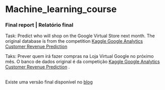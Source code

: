 # Machine_learning_course

### Final report | Relatório final

Task: Predict who will shop on the Google Virtual Store next month. The original database is from the competition [Kaggle Google Analytics Customer Revenue Prediction](https://www.kaggle.com/c/ga-customer-revenue-prediction)

Taks: Prever quem irá fazer compras na Loja Virtual Google no próximo mês. O banco de dados original é da competição [Kaggle Google Analytics Customer Revenue Prediction](https://www.kaggle.com/c/ga-customer-revenue-prediction) .
 <br>
 <br>

Existe uma versão final disponível no [blog]([https://tainaweb-en.netlify.app/tutorials/](https://tairocha.netlify.app/tutorials/machine_learning/)https://tairocha.netlify.app/tutorials/machine_learning/)  


